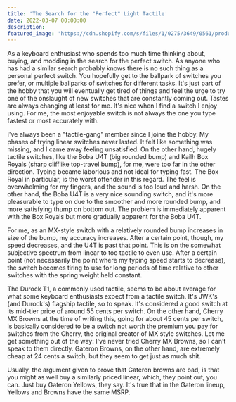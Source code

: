 ```yaml
---
title: 'The Search for the "Perfect" Light Tactile'
date: 2022-03-07 00:00:00
description: 
featured_image: 'https://cdn.shopify.com/s/files/1/0275/3649/0561/products/dk-saru-tactile-switches-270168.jpg?v=1642132364'
---
```


As a keyboard enthusiast who spends too much time thinking about, buying, and modding in the search for the perfect switch. As anyone who has had a similar search probably knows there is no such thing as a personal perfect switch. You hopefully get to the ballpark of switches you prefer, or multiple ballparks of switches for different tasks. It's just part of the hobby that you will eventually get tired of things and feel the urge to try one of the onslaught of new switches that are constantly coming out. Tastes are always changing at least for me. It's nice when I find a switch I enjoy using. For me, the most enjoyable switch is not always the one you type fastest or most accurately with.

I've always been a "tactile-gang" member since I joine the hobby. My phases of trying linear switches never lasted. It felt like something was missing, and I came away feeling unsatisfied. On the other hand, hugely tactile switches, like the Boba U4T (big rounded bump) and Kailh Box Royals (sharp clifflike top-travel bump), for me, were too far in the other direction. Typing became laborious and not ideal for typing fast. The Box Royal in particular, is the worst offender in this regard. The feel is overwhelming for my fingers, and the sound is too loud and harsh. On the other hand, the Boba U4T is a very nice sounding switch, and it's more pleasurable to type on due to the smoother and more rounded bump, and more satisfying thump on bottom out. The problem is immediately apparent with the Box Royals but more gradually apparent for the Boba U4T. 

For me, as an MX-style switch with a relatively rounded bump increases in size of the bump, my accuracy increases. After a certain point, though, my speed decreases, and the U4T is past that point. This is on the somewhat subjective spectrum from linear to too tactile to even use. After a certain point (not necessarily the point where my typing speed starts to decrease), the switch becomes tiring to use for long periods of time relative to other switches with the spring weight held constant. 

The Durock T1, a commonly used tactile, seems to be about average for what some keyboard enthusiasts expect from a tactile switch. It's JWK's (and Durock's) flagship tactile, so to speak. It's considered a good switch at its mid-tier price of around 55 cents per switch. On the other hand, Cherry MX Browns at the time of writing this, going for about 45 cents per switch, is basically considered to be a switch not worth the premium you pay for switches from the Cherry, the original creator of MX style switches. Let me get something out of the way: I've never tried Cherry MX Browns, so I can't speak to them directly. Gateron Browns, on the other hand, are extremely cheap at 24 cents a switch, but they seem to get just as much shit.

Usually, the argument given to prove that Gateron browns are bad, is that you might as well buy a similarly priced linear, which, they point out, you can. Just buy Gateron Yellows, they say. It's true that in the Gateron lineup, Yellows and Browns have the same MSRP.